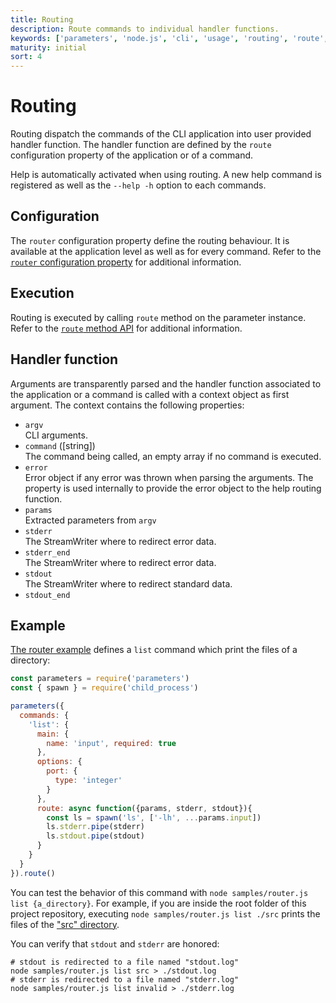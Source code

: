 ```yaml
---
title: Routing
description: Route commands to individual handler functions.
keywords: ['parameters', 'node.js', 'cli', 'usage', 'routing', 'route', 'handler', 'fucntion']
maturity: initial
sort: 4
---
```


# Routing

Routing dispatch the commands of the CLI application into user provided handler function. The handler function are defined by the `route` configuration property of the application or of a command.

Help is automatically activated when using routing. A new help command is registered as well as the `--help -h` option to each commands.

## Configuration

The `router` configuration property define the routing behaviour. It is available at the application level as well as for every command. Refer to the [`router` configuration property](/config/router/) for additional information.

## Execution

Routing is executed by calling `route` method on the parameter instance. Refer to the [`route` method API](/api/route/) for additional information.

## Handler function

Arguments are transparently parsed and the handler function associated to the application or a command is called with a context object as first argument. The context contains the following properties:

* `argv`   
   CLI arguments.
* `command` ([string])   
  The command being called, an empty array if no command is executed.
* `error`   
   Error object if any error was thrown when parsing the arguments. The property is used internally to provide the error object to the help routing function.
* `params`   
   Extracted parameters from `argv`
* `stderr`   
  The StreamWriter where to redirect error data.
* `stderr_end`   
  The StreamWriter where to redirect error data.
* `stdout`   
  The StreamWriter where to redirect standard data.
* `stdout_end`   

## Example

[The router example](https://github.com/adaltas/node-parameters/blob/master/samples/router.js) defines a `list` command which print the files of a directory:

```js
const parameters = require('parameters')
const { spawn } = require('child_process')

parameters({
  commands: {
    'list': {
      main: {
        name: 'input', required: true
      },
      options: {
        port: {
          type: 'integer'
        }
      },
      route: async function({params, stderr, stdout}){
        const ls = spawn('ls', ['-lh', ...params.input])
        ls.stderr.pipe(stderr)
        ls.stdout.pipe(stdout)
      }
    }
  }
}).route()
```

You can test the behavior of this command with `node samples/router.js list {a_directory}`. For example, if you are inside the root folder of this project repository, executing `node samples/router.js list ./src` prints the files of the ["src" directory](https://github.com/adaltas/node-parameters/blob/master/src/).

You can verify that `stdout` and `stderr` are honored:

```
# stdout is redirected to a file named "stdout.log"
node samples/router.js list src > ./stdout.log
# stderr is redirected to a file named "stderr.log"
node samples/router.js list invalid > ./stderr.log
```
